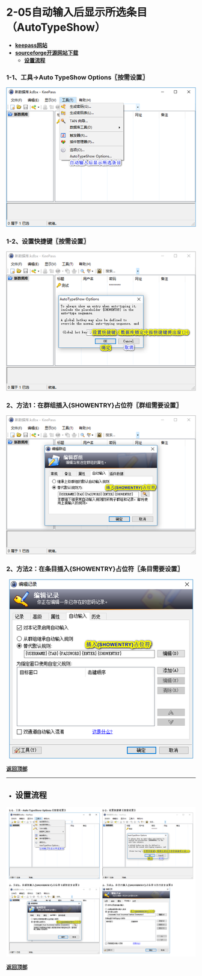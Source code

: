 # <a name="锚点0"></a>2-05自动输入后显示所选条目（AutoTypeShow）
- [**keepass网站**](https://keepass.info/plugins.html#atshow)
- [**sourceforge开源网站下载**](https://sourceforge.net/projects/autotypeshow/files/)
	- <a href="#锚点1">**设置流程**</a>
### 1-1、工具→Auto TypeShow Options〖按需设置〗
<p align="center"><img src="/图片/2-05自动输入后显示所选条目（AutoTypeShow）/1-1、工具→Auto TypeShow Options〖按需设置〗.png" alt="/图片/2-05自动输入后显示所选条目（AutoTypeShow）/1-1、工具→Auto TypeShow Options〖按需设置〗.png"/></p>

### 1-2、设置快捷键〖按需设置〗
<p align="center"><img src="/图片/2-05自动输入后显示所选条目（AutoTypeShow）/1-2、设置快捷键〖按需设置〗.png" alt="/图片/2-05自动输入后显示所选条目（AutoTypeShow）/1-2、设置快捷键〖按需设置〗.png"/></p>

### 2、方法1：在群组插入{SHOWENTRY}占位符〖群组需要设置〗
<p align="center"><img src="/图片/2-05自动输入后显示所选条目（AutoTypeShow）/2、方法1：在群组插入{SHOWENTRY}占位符〖群组需要设置〗.png" alt="/图片/2-05自动输入后显示所选条目（AutoTypeShow）/2、方法1：在群组插入{SHOWENTRY}占位符〖群组需要设置〗.png"/></p>

### 2、方法2：在条目插入{SHOWENTRY}占位符〖条目需要设置〗
<p align="center"><img src="/图片/2-05自动输入后显示所选条目（AutoTypeShow）/2、方法2：在条目插入{SHOWENTRY}占位符〖条目需要设置〗.png" alt="/图片/2-05自动输入后显示所选条目（AutoTypeShow）/2、方法2：在条目插入{SHOWENTRY}占位符〖条目需要设置〗.png"/></p>

<a name="锚点1"></a><a href="#锚点0">**返回顶部**</a>
______________________________________________________________________________
- ## 设置流程
<p align="center"><img src="/图片/2-05自动输入后显示所选条目（AutoTypeShow）/设置流程.png" alt="/图片/2-05自动输入后显示所选条目（AutoTypeShow）/设置流程.png"/></p>

<a href="#锚点0">**返回顶部**</a>